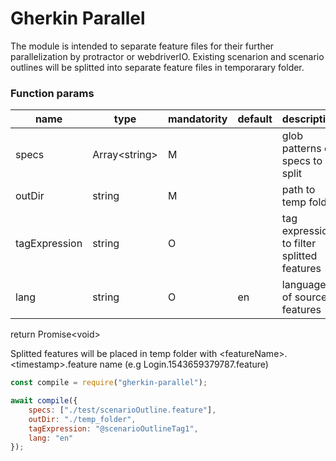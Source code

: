 # Gherkin Parallel
The module is intended to separate feature files for their further parallelization by protractor or webdriverIO. Existing scenarion and scenario outlines will be splitted into separate feature files in temporarary folder.
### Function params
|name|type|mandatority|default|description|
|-|-|-|-|-|
|specs|Array\<string>|M||glob patterns of specs to split|
|outDir|string|M||path to temp folder|
|tagExpression|string|O||tag expression to filter splitted features|
|lang|string|O|en|language of source features|

return Promise\<void\>

Splitted features will be placed in temp folder with \<featureName>.\<timestamp>.feature name (e.g Login.1543659379787.feature)        
```javascript
const compile = require("gherkin-parallel");

await compile({
    specs: ["./test/scenarioOutline.feature"],
    outDir: "./temp_folder",
    tagExpression: "@scenarioOutlineTag1",
    lang: "en"
});
```
